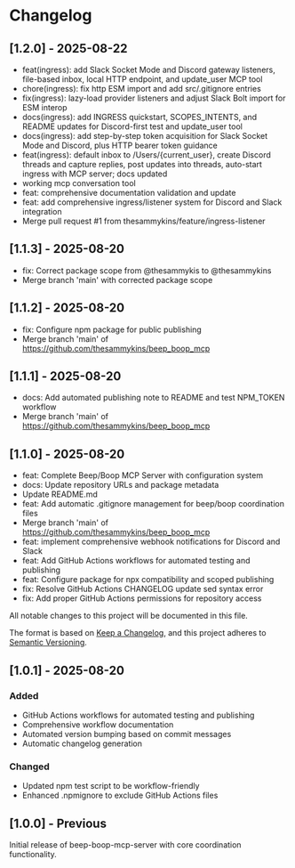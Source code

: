 # Changelog

## [1.2.0] - 2025-08-22

- feat(ingress): add Slack Socket Mode and Discord gateway listeners, file-based inbox, local HTTP endpoint, and update_user MCP tool
- chore(ingress): fix http ESM import and add src/.gitignore entries
- fix(ingress): lazy-load provider listeners and adjust Slack Bolt import for ESM interop
- docs(ingress): add INGRESS quickstart, SCOPES_INTENTS, and README updates for Discord-first test and update_user tool
- docs(ingress): add step-by-step token acquisition for Slack Socket Mode and Discord, plus HTTP bearer token guidance
- feat(ingress): default inbox to /Users/{current_user}, create Discord threads and capture replies, post updates into threads, auto-start ingress with MCP server; docs updated
- working mcp conversation tool
- feat: comprehensive documentation validation and update
- feat: add comprehensive ingress/listener system for Discord and Slack integration
- Merge pull request #1 from thesammykins/feature/ingress-listener

## [1.1.3] - 2025-08-20

- fix: Correct package scope from @thesammykis to @thesammykins
- Merge branch 'main' with corrected package scope

## [1.1.2] - 2025-08-20

- fix: Configure npm package for public publishing
- Merge branch 'main' of https://github.com/thesammykins/beep_boop_mcp

## [1.1.1] - 2025-08-20

- docs: Add automated publishing note to README and test NPM_TOKEN workflow
- Merge branch 'main' of https://github.com/thesammykins/beep_boop_mcp

## [1.1.0] - 2025-08-20

- feat: Complete Beep/Boop MCP Server with configuration system
- docs: Update repository URLs and package metadata
- Update README.md
- feat: Add automatic .gitignore management for beep/boop coordination files
- Merge branch 'main' of https://github.com/thesammykins/beep_boop_mcp
- feat: implement comprehensive webhook notifications for Discord and Slack
- feat: Add GitHub Actions workflows for automated testing and publishing
- feat: Configure package for npx compatibility and scoped publishing
- fix: Resolve GitHub Actions CHANGELOG update sed syntax error
- fix: Add proper GitHub Actions permissions for repository access

All notable changes to this project will be documented in this file.

The format is based on [Keep a Changelog](https://keepachangelog.com/en/1.0.0/),
and this project adheres to [Semantic Versioning](https://semver.org/spec/v2.0.0.html).

## [1.0.1] - 2025-08-20

### Added
- GitHub Actions workflows for automated testing and publishing
- Comprehensive workflow documentation
- Automated version bumping based on commit messages
- Automatic changelog generation

### Changed  
- Updated npm test script to be workflow-friendly
- Enhanced .npmignore to exclude GitHub Actions files

## [1.0.0] - Previous

Initial release of beep-boop-mcp-server with core coordination functionality.
